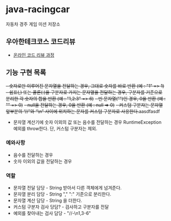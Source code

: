 # java-racingcar
자동차 경주 게임 미션 저장소

## 우아한테크코스 코드리뷰
* [온라인 코드 리뷰 과정](https://github.com/woowacourse/woowacourse-docs/blob/master/maincourse/README.md)

## 기능 구현 목록
~~- 숫자로만 이루어진 문자열을 전달하는 경우, 그대로 숫자를 바로 반환  (예 : "1" => 1)~~
~~- 쉼표(,) 또는 콜론(:)을 구분자로 가지는 문자열을 전달하는 경우, 구분자를 기준으로 분리한 각 숫자의 합을 반환 (예 : "1,2:3" => 6)~~
~~- 빈 문자열("")인 경우, 0을 반환 (예 : "" => 0)~~
~~- null을 전달하는 경우, 0을 반환 (예 : null => 0)~~
~~- 커스텀 구분자는 문자열 앞부분의 “//”와 “\\n” 사이에 위치하는 문자를 커스텀 구분자로 사용한다.~~aasdfasdf
- 문자열 계산기에 숫자 이외의 값 또는 음수를 전달하는 경우 RuntimeException 예외를 throw한다. 단, 커스텀 구분자는 제외.

### 예와사항
- 음수를 전달하는 경우
- 숫자 이외의 값을 전달하는 경우

### 역할
- 문자열 전달 담당 - String 받아서 다른 객체에게 넘겨준다.
- 문자열 분리 담당 - String "," ":" 기준으로 분리한다.
- 문자열 계산 담당 - String 을 더한다.
- 커스텀 구분자 검사 당담? - 검사하고 구분자를 전달
- 예외를 찾아내는 검사 담당 -  "//-\n1,3-6"